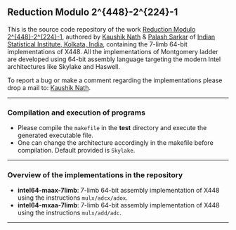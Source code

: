 ## Reduction Modulo 2^{448}-2^{224}-1

This is the source code repository of the work [Reduction Modulo 2^{448}-2^{224}-1](https://eprint.iacr.org/2019/1304.pdf), authored by [Kaushik Nath](kaushikn_r@isical.ac.in) & [Palash Sarkar](palash@isical.ac.in) of [Indian Statistical Institute, Kolkata, India](https://www.isical.ac.in),
containing the 7-limb 64-bit implementations of X448. All the implementations of Montgomery ladder are developed using 64-bit assembly language targeting the modern Intel architectures like Skylake and Haswell.

To report a bug or make a comment regarding the implementations please drop a mail to: [Kaushik Nath](kaushikn_r@isical.ac.in).

---

### Compilation and execution of programs 
    
* Please compile the ```makefile``` in the **test** directory and execute the generated executable file. 
* One can change the architecture accordingly in the makefile before compilation. Default provided is ```Skylake```.
---

### Overview of the implementations in the repository

* **intel64-maax-7limb**: 7-limb 64-bit assembly implementation of X448 using the instructions ```mulx/adcx/adox```.
* **intel64-mxaa-7limb**: 7-limb 64-bit assembly implementation of X448 using the instructions ```mulx/add/adc```.

---    
